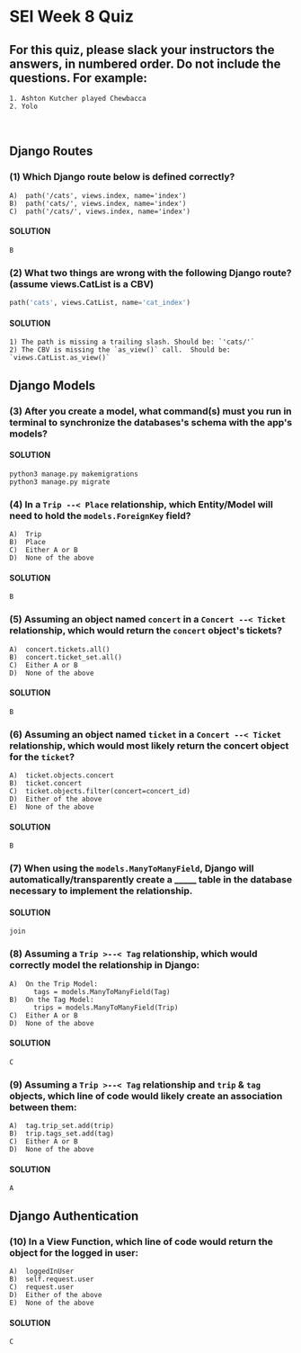 # SEI Week 8 Quiz

## For this quiz, please slack your instructors the answers, in numbered order. Do not include the questions. For example:
    
```
1. Ashton Kutcher played Chewbacca
2. Yolo
```
<br>

## Django Routes

### (1) Which Django route below is defined correctly?
    
```
A)  path('/cats', views.index, name='index')
B)  path('cats/', views.index, name='index')
C)  path('/cats/', views.index, name='index')
```

#### SOLUTION

```
B
```

### (2) What two things are wrong with the following Django route? (assume views.CatList is a CBV)

```python
path('cats', views.CatList, name='cat_index')
```

#### SOLUTION

```
1) The path is missing a trailing slash. Should be: `'cats/'`
2) The CBV is missing the `as_view()` call.  Should be:  `views.CatList.as_view()`
```

## Django Models

### (3) After you create a model, what command(s) must you run in terminal to synchronize the databases's schema with the app's models?

#### SOLUTION

```
python3 manage.py makemigrations
python3 manage.py migrate
``` 

### (4) In a `Trip --< Place` relationship, which Entity/Model will need to hold the `models.ForeignKey` field?

```
A)  Trip
B)  Place
C)  Either A or B
D)  None of the above
```

#### SOLUTION

```
B
```

### (5) Assuming an object named `concert` in a `Concert --< Ticket` relationship, which would return the `concert` object's tickets? 

```
A)  concert.tickets.all()
B)  concert.ticket_set.all()
C)  Either A or B
D)  None of the above
```

#### SOLUTION

```
B
```

### (6) Assuming an object named `ticket` in a `Concert --< Ticket` relationship, which would most likely return the concert object for the `ticket`? 

```
A)  ticket.objects.concert
B)  ticket.concert
C)  ticket.objects.filter(concert=concert_id)
D)  Either of the above
E)  None of the above
```

#### SOLUTION

```
B
```

### (7) When using the `models.ManyToManyField`, Django will automatically/transparently create a _____ table in the database necessary to implement the relationship.

#### SOLUTION

```
join
```

### (8) Assuming a `Trip >--< Tag` relationship, which would correctly model the relationship in Django:

```
A)  On the Trip Model:
      tags = models.ManyToManyField(Tag)
B)  On the Tag Model:
      trips = models.ManyToManyField(Trip)
C)  Either A or B
D)  None of the above
```

#### SOLUTION

```
C
```

### (9) Assuming a `Trip >--< Tag` relationship and `trip` & `tag` objects, which line of code would likely create an association between them:

```
A)  tag.trip_set.add(trip)
B)  trip.tags_set.add(tag)
C)  Either A or B
D)  None of the above
```  

#### SOLUTION

```
A
```

## Django Authentication

### (10) In a View Function, which line of code would return the object for the logged in user:

```
A)  loggedInUser
B)  self.request.user
C)  request.user
D)  Either of the above
E)  None of the above
```

#### SOLUTION

```
C
```